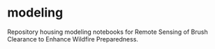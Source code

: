 # modeling
Repository housing modeling notebooks for Remote Sensing of Brush Clearance to Enhance Wildfire Preparedness.
